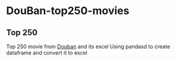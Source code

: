 # DouBan-top250-movies
## Top 250
Top 250 movie from [Douban](https://zh.wikipedia.org/wiki/%E8%B1%86%E7%93%A3) and its excel
Using pandasd to create dataframe and convert it to excel
